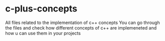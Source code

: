 # c-plus-concepts
All files related to the implementation of c++ concepts 
You can go through the files and check how different concepts of c++ are implemeneted and how u can use them in your projects 
